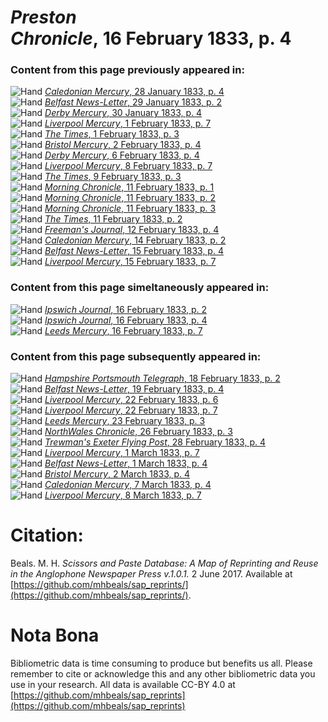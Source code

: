 # *Preston Chronicle*, 16 February 1833, p. 4  
  
### Content from this page previously appeared in:  
![Hand](http://scissorsandpaste.net/wp-content/uploads/2017/06/smallhandpointer.png) [*Caledonian Mercury*, 28 January 1833, p. 4](https://mhbeals.github.io/sap_html/Caledonian-Mercury/Caledonian-Mercury-28-January-1833-p-4)  
![Hand](http://scissorsandpaste.net/wp-content/uploads/2017/06/smallhandpointer.png) [*Belfast News-Letter*, 29 January 1833, p. 2](https://mhbeals.github.io/sap_html/Belfast-News-Letter/Belfast-News-Letter-29-January-1833-p-2)  
![Hand](http://scissorsandpaste.net/wp-content/uploads/2017/06/smallhandpointer.png) [*Derby Mercury*, 30 January 1833, p. 4](https://mhbeals.github.io/sap_html/Derby-Mercury/Derby-Mercury-30-January-1833-p-4)  
![Hand](http://scissorsandpaste.net/wp-content/uploads/2017/06/smallhandpointer.png) [*Liverpool Mercury*, 1 February 1833, p. 7](https://mhbeals.github.io/sap_html/Liverpool-Mercury/Liverpool-Mercury-1-February-1833-p-7)  
![Hand](http://scissorsandpaste.net/wp-content/uploads/2017/06/smallhandpointer.png) [*The Times*, 1 February 1833, p. 3](https://mhbeals.github.io/sap_html/The-Times/The-Times-1-February-1833-p-3)  
![Hand](http://scissorsandpaste.net/wp-content/uploads/2017/06/smallhandpointer.png) [*Bristol Mercury*, 2 February 1833, p. 4](https://mhbeals.github.io/sap_html/Bristol-Mercury/Bristol-Mercury-2-February-1833-p-4)  
![Hand](http://scissorsandpaste.net/wp-content/uploads/2017/06/smallhandpointer.png) [*Derby Mercury*, 6 February 1833, p. 4](https://mhbeals.github.io/sap_html/Derby-Mercury/Derby-Mercury-6-February-1833-p-4)  
![Hand](http://scissorsandpaste.net/wp-content/uploads/2017/06/smallhandpointer.png) [*Liverpool Mercury*, 8 February 1833, p. 7](https://mhbeals.github.io/sap_html/Liverpool-Mercury/Liverpool-Mercury-8-February-1833-p-7)  
![Hand](http://scissorsandpaste.net/wp-content/uploads/2017/06/smallhandpointer.png) [*The Times*, 9 February 1833, p. 3](https://mhbeals.github.io/sap_html/The-Times/The-Times-9-February-1833-p-3)  
![Hand](http://scissorsandpaste.net/wp-content/uploads/2017/06/smallhandpointer.png) [*Morning Chronicle*, 11 February 1833, p. 1](https://mhbeals.github.io/sap_html/Morning-Chronicle/Morning-Chronicle-11-February-1833-p-1)  
![Hand](http://scissorsandpaste.net/wp-content/uploads/2017/06/smallhandpointer.png) [*Morning Chronicle*, 11 February 1833, p. 2](https://mhbeals.github.io/sap_html/Morning-Chronicle/Morning-Chronicle-11-February-1833-p-2)  
![Hand](http://scissorsandpaste.net/wp-content/uploads/2017/06/smallhandpointer.png) [*Morning Chronicle*, 11 February 1833, p. 3](https://mhbeals.github.io/sap_html/Morning-Chronicle/Morning-Chronicle-11-February-1833-p-3)  
![Hand](http://scissorsandpaste.net/wp-content/uploads/2017/06/smallhandpointer.png) [*The Times*, 11 February 1833, p. 2](https://mhbeals.github.io/sap_html/The-Times/The-Times-11-February-1833-p-2)  
![Hand](http://scissorsandpaste.net/wp-content/uploads/2017/06/smallhandpointer.png) [*Freeman's Journal*, 12 February 1833, p. 4](https://mhbeals.github.io/sap_html/Freeman's-Journal/Freeman's-Journal-12-February-1833-p-4)  
![Hand](http://scissorsandpaste.net/wp-content/uploads/2017/06/smallhandpointer.png) [*Caledonian Mercury*, 14 February 1833, p. 2](https://mhbeals.github.io/sap_html/Caledonian-Mercury/Caledonian-Mercury-14-February-1833-p-2)  
![Hand](http://scissorsandpaste.net/wp-content/uploads/2017/06/smallhandpointer.png) [*Belfast News-Letter*, 15 February 1833, p. 4](https://mhbeals.github.io/sap_html/Belfast-News-Letter/Belfast-News-Letter-15-February-1833-p-4)  
![Hand](http://scissorsandpaste.net/wp-content/uploads/2017/06/smallhandpointer.png) [*Liverpool Mercury*, 15 February 1833, p. 7](https://mhbeals.github.io/sap_html/Liverpool-Mercury/Liverpool-Mercury-15-February-1833-p-7)  
  
### Content from this page simeltaneously appeared in:  
![Hand](http://scissorsandpaste.net/wp-content/uploads/2017/06/smallhandpointer.png) [*Ipswich Journal*, 16 February 1833, p. 2](https://mhbeals.github.io/sap_html/Ipswich-Journal/Ipswich-Journal-16-February-1833-p-2)  
![Hand](http://scissorsandpaste.net/wp-content/uploads/2017/06/smallhandpointer.png) [*Ipswich Journal*, 16 February 1833, p. 4](https://mhbeals.github.io/sap_html/Ipswich-Journal/Ipswich-Journal-16-February-1833-p-4)  
![Hand](http://scissorsandpaste.net/wp-content/uploads/2017/06/smallhandpointer.png) [*Leeds Mercury*, 16 February 1833, p. 7](https://mhbeals.github.io/sap_html/Leeds-Mercury/Leeds-Mercury-16-February-1833-p-7)  
  
### Content from this page subsequently appeared in:  
![Hand](http://scissorsandpaste.net/wp-content/uploads/2017/06/smallhandpointer.png) [*Hampshire Portsmouth Telegraph*, 18 February 1833, p. 2](https://mhbeals.github.io/sap_html/Hampshire-Portsmouth-Telegraph/Hampshire-Portsmouth-Telegraph-18-February-1833-p-2)  
![Hand](http://scissorsandpaste.net/wp-content/uploads/2017/06/smallhandpointer.png) [*Belfast News-Letter*, 19 February 1833, p. 4](https://mhbeals.github.io/sap_html/Belfast-News-Letter/Belfast-News-Letter-19-February-1833-p-4)  
![Hand](http://scissorsandpaste.net/wp-content/uploads/2017/06/smallhandpointer.png) [*Liverpool Mercury*, 22 February 1833, p. 6](https://mhbeals.github.io/sap_html/Liverpool-Mercury/Liverpool-Mercury-22-February-1833-p-6)  
![Hand](http://scissorsandpaste.net/wp-content/uploads/2017/06/smallhandpointer.png) [*Liverpool Mercury*, 22 February 1833, p. 7](https://mhbeals.github.io/sap_html/Liverpool-Mercury/Liverpool-Mercury-22-February-1833-p-7)  
![Hand](http://scissorsandpaste.net/wp-content/uploads/2017/06/smallhandpointer.png) [*Leeds Mercury*, 23 February 1833, p. 3](https://mhbeals.github.io/sap_html/Leeds-Mercury/Leeds-Mercury-23-February-1833-p-3)  
![Hand](http://scissorsandpaste.net/wp-content/uploads/2017/06/smallhandpointer.png) [*NorthWales Chronicle*, 26 February 1833, p. 3](https://mhbeals.github.io/sap_html/NorthWales-Chronicle/NorthWales-Chronicle-26-February-1833-p-3)  
![Hand](http://scissorsandpaste.net/wp-content/uploads/2017/06/smallhandpointer.png) [*Trewman's Exeter Flying Post*, 28 February 1833, p. 4](https://mhbeals.github.io/sap_html/Trewman's-Exeter-Flying-Post/Trewman's-Exeter-Flying-Post-28-February-1833-p-4)  
![Hand](http://scissorsandpaste.net/wp-content/uploads/2017/06/smallhandpointer.png) [*Liverpool Mercury*, 1 March 1833, p. 7](https://mhbeals.github.io/sap_html/Liverpool-Mercury/Liverpool-Mercury-1-March-1833-p-7)  
![Hand](http://scissorsandpaste.net/wp-content/uploads/2017/06/smallhandpointer.png) [*Belfast News-Letter*, 1 March 1833, p. 4](https://mhbeals.github.io/sap_html/Belfast-News-Letter/Belfast-News-Letter-1-March-1833-p-4)  
![Hand](http://scissorsandpaste.net/wp-content/uploads/2017/06/smallhandpointer.png) [*Bristol Mercury*, 2 March 1833, p. 4](https://mhbeals.github.io/sap_html/Bristol-Mercury/Bristol-Mercury-2-March-1833-p-4)  
![Hand](http://scissorsandpaste.net/wp-content/uploads/2017/06/smallhandpointer.png) [*Caledonian Mercury*, 7 March 1833, p. 4](https://mhbeals.github.io/sap_html/Caledonian-Mercury/Caledonian-Mercury-7-March-1833-p-4)  
![Hand](http://scissorsandpaste.net/wp-content/uploads/2017/06/smallhandpointer.png) [*Liverpool Mercury*, 8 March 1833, p. 7](https://mhbeals.github.io/sap_html/Liverpool-Mercury/Liverpool-Mercury-8-March-1833-p-7)  


# Citation: 

Beals. M. H. *Scissors and Paste Database: A Map of Reprinting and Reuse in the Anglophone Newspaper Press v.1.0.1.* 2 June 2017. Available at [https://github.com/mhbeals/sap_reprints/](https://github.com/mhbeals/sap_reprints/). 

# Nota Bona

Bibliometric data is time consuming to produce but benefits us all. Please remember to cite or acknowledge this and any other bibliometric data you use in your research. All data is available CC-BY 4.0 at [https://github.com/mhbeals/sap_reprints](https://github.com/mhbeals/sap_reprints)